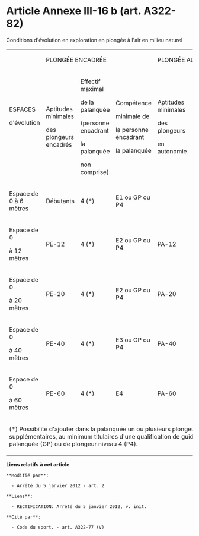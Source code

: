 # Article Annexe III-16 b (art. A322-82)

Conditions d'évolution en exploration en plongée à l'air en milieu naturel

<table>
  <tbody>
    <tr>
      <td rowspan="2">

ESPACES

d'évolution

</td>
      <td colspan="3">

PLONGÉE ENCADRÉE

</td>
      <td colspan="2">

PLONGÉE AUTONOME

</td>
    </tr>
    <tr>
      <td>

Aptitudes minimales

des plongeurs encadrés

</td>
      <td>

Effectif maximal

de la palanquée

(personne encadrant

la palanquée

non comprise)

</td>
      <td>

Compétence

minimale de

la personne encadrant

la palanquée

</td>
      <td>

Aptitudes minimales

des plongeurs

en autonomie

</td>
      <td>

Effectif maximal de la palanquée

</td>
    </tr>
    <tr>
      <td>

Espace de 0 à 6 mètres

</td>
      <td>

Débutants

</td>
      <td>

4 (*)

</td>
      <td>

E1 ou GP ou P4

</td>
      <td>
      </td><td>
    </td></tr>
    <tr>
      <td>

Espace de 0

à 12 mètres

</td>
      <td>

PE-12

</td>
      <td>

4 (*)

</td>
      <td>

E2 ou GP ou P4

</td>
      <td>

PA-12

</td>
      <td>

3

</td>
    </tr>
    <tr>
      <td>

Espace de 0

à 20 mètres

</td>
      <td>

PE-20

</td>
      <td>

4 (*)

</td>
      <td>

E2 ou GP ou P4

</td>
      <td>

PA-20

</td>
      <td>

3

</td>
    </tr>
    <tr>
      <td>

Espace de 0

à 40 mètres

</td>
      <td>

PE-40

</td>
      <td>

4 (*)

</td>
      <td>

E3 ou GP ou P4

</td>
      <td>

PA-40

</td>
      <td>

3

</td>
    </tr>
    <tr>
      <td>

Espace de 0

à 60 mètres

</td>
      <td>

PE-60

</td>
      <td>

4 (*)

</td>
      <td>

E4

</td>
      <td>

PA-60

</td>
      <td>

3 

</td>
    </tr>
    <tr>
      <td colspan="6">

(*) Possibilité d'ajouter dans la palanquée un ou plusieurs plongeurs supplémentaires, au minimum titulaires d'une
qualification de guide de palanquée (GP) ou de plongeur niveau 4 (P4).

</td>
    </tr>
  </tbody>
</table>

**Liens relatifs à cet article**

	**Modifié par**:

	  - Arrêté du 5 janvier 2012 - art. 2

	**Liens**:

	  - RECTIFICATION: Arrêté du 5 janvier 2012, v. init.

	**Cité par**:

	  - Code du sport. - art. A322-77 (V)
